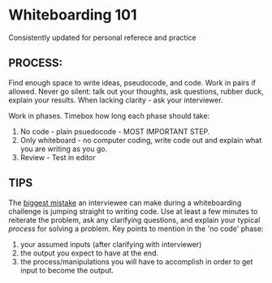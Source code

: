 # Whiteboarding 101

Consistently updated for personal referece and practice

## PROCESS:

Find enough space to write ideas, pseudocode, and code. Work in pairs if allowed. Never go silent: talk out your thoughts, ask questions, rubber duck, explain your results. When lacking clarity - ask your interviewer.

Work in phases. Timebox how long each phase should take:

1. No code - plain psuedocode - MOST IMPORTANT STEP.
2. Only whiteboard - no computer coding, write code out and explain what you are writing as you go.
3. Review - Test in editor

## TIPS

The [biggest mistake](https://blog.pramp.com/top-8-mistakes-in-technical-interviews-according-to-data-27d2572bda1f) an interviewee can make during a whiteboarding challenge is jumping straight to writing code. Use at least a few minutes to reiterate the problem, ask any clarifying questions, and explain your typical _process_ for solving a problem. Key points to mention in the 'no code' phase:

1. your assumed inputs (after clarifying with interviewer)
2. the output you expect to have at the end.
3. the process/manipulations you will have to accomplish in order to get input to become the output.
